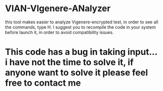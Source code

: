 # VIAN-VIgenere-ANalyzer

this tool makes easier to analyze Vigenere-encrypted test, in order to see all the commands, type H. I suggest you to recompile the code in your system before launch it, in order to avoid compatibility issues.

# This code has a bug in taking input... i have not the time to solve it, if anyone want to solve it please feel free to contact me

